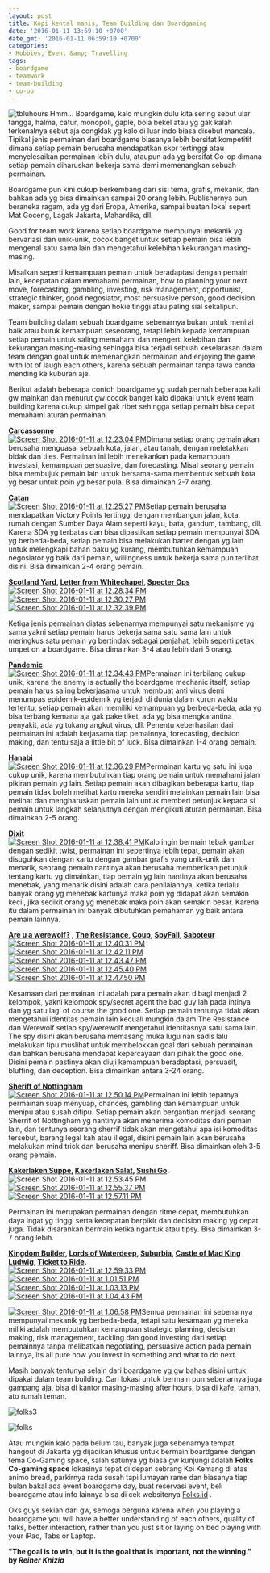 ```yaml
---
layout: post
title: Kopi kental manis, Team Building dan Boardgaming
date: '2016-01-11 13:59:10 +0700'
date_gmt: '2016-01-11 06:59:10 +0700'
categories:
- Hobbies, Event &amp; Travelling
tags:
- boardgame
- teamwork
- team-building
- co-op
---
```

![tbluhours](/images/tbluhours.jpg) Hmm... Boardgame, kalo mungkin dulu kita sering sebut ular tangga, halma, catur, monopoli, gaple, bola bekél atau yg gak kalah terkenalnya sebut aja congklak yg kalo di luar indo biasa disebut mancala. Tipikal jenis permainan dari boardgame biasanya lebih bersifat kompetitif dimana setiap pemain berusaha mendapatkan skor tertinggi atau menyelesaikan permainan lebih dulu, ataupun ada yg bersifat Co-op dimana setiap pemain diharuskan bekerja sama demi memenangkan sebuah permainan.

Boardgame pun kini cukup berkembang dari sisi tema, grafis, mekanik, dan bahkan ada yg bisa dimainkan sampai 20 orang lebih. Publishernya pun beraneka ragam, ada yg dari Eropa, Amerika, sampai buatan lokal seperti Mat Goceng, Lagak Jakarta, Mahardika, dll.

Good for team work karena setiap boardgame mempunyai mekanik yg bervariasi dan unik-unik, cocok banget untuk setiap pemain bisa lebih mengenal satu sama lain dan mengetahui kelebihan kekurangan masing-masing.

Misalkan seperti kemampuan pemain untuk beradaptasi dengan pemain lain, kecepatan dalam memahami permainan, how to planning your next move, forecasting, gambling, investing, risk management, opportunist, strategic thinker, good negosiator, most persuasive person, good decision maker, sampai pemain dengan hokie tinggi atau paling sial sekalipun.

Team building dalam sebuah boardgame sebenarnya bukan untuk menilai baik atau buruk kemampuan seseorang, tetapi lebih kepada kemampuan setiap pemain untuk saling memahami dan mengerti kelebihan dan kekurangan masing-masing sehingga bisa terjadi sebuah keselarasan dalam team dengan goal untuk memenangkan permainan and enjoying the game with lot of laugh each others, karena sebuah permainan tanpa tawa canda mending ke kuburan aje.

Berikut adalah beberapa contoh boardgame yg sudah pernah beberapa kali gw mainkan dan menurut gw cocok banget kalo dipakai untuk event team building karena cukup simpel gak ribet sehingga setiap pemain bisa cepat memahami aturan permainan.

**[Carcassonne](https://boardgamegeek.com/boardgame/822/carcassonne)**  
[![Screen Shot 2016-01-11 at 12.23.04 PM](/images/Screen-Shot-2016-01-11-at-12.23.04-PM.png)](https://boardgamegeek.com/boardgame/822/carcassonne)Dimana setiap orang pemain akan berusaha menguasai sebuah kota, jalan, atau tanah, dengan meletakkan bidak dan tiles. Permainan ini lebih menekankan pada kemampuan investasi, kemampuan persuasive, dan forecasting. Misal seorang pemain bisa membujuk pemain lain untuk bersama-sama membentuk sebuah kota yg besar untuk poin yg besar pula. Bisa dimainkan 2-7 orang.

**[Catan](https://boardgamegeek.com/boardgame/13/catan)**  
[![Screen Shot 2016-01-11 at 12.25.27 PM](/images/Screen-Shot-2016-01-11-at-12.25.27-PM.png)](https://boardgamegeek.com/boardgame/13/catan)Setiap pemain berusaha mendapatkan Victory Points tertinggi dengan membangun jalan, kota, rumah dengan Sumber Daya Alam seperti kayu, bata, gandum, tambang, dll. Karena SDA yg terbatas dan bisa dipastikan setiap pemain mempunyai SDA yg berbeda-beda, setiap pemain bisa melakukan barter dengan yg lain untuk melengkapi bahan baku yg kurang, membutuhkan kemampuan negosiator yg baik dari pemain, willingness untuk bekerja sama pun terlihat disini. Bisa dimainkan 2-4 orang pemain.

**[Scotland Yard](https://boardgamegeek.com/boardgame/148740/scotland-yard-master), [Letter from Whitechapel](https://boardgamegeek.com/boardgame/59959/letters-whitechapel), [Specter Ops](https://boardgamegeek.com/boardgame/155624/specter-ops)**  
[![Screen Shot 2016-01-11 at 12.28.34 PM](/images/Screen-Shot-2016-01-11-at-12.28.34-PM.png)](https://boardgamegeek.com/boardgame/148740/scotland-yard-master)[![Screen Shot 2016-01-11 at 12.30.27 PM](/images/Screen-Shot-2016-01-11-at-12.30.27-PM.png)](https://boardgamegeek.com/boardgame/59959/letters-whitechapel)[![Screen Shot 2016-01-11 at 12.32.39 PM](/images/Screen-Shot-2016-01-11-at-12.32.39-PM.png)](https://boardgamegeek.com/boardgame/155624/specter-ops)

Ketiga jenis permainan diatas sebenarnya mempunyai satu mekanisme yg sama yakni setiap pemain harus bekerja sama satu sama lain untuk meringkus satu pemain yg bertindak sebagai penjahat, lebih seperti petak umpet on a boardgame. Bisa dimainkan 3-4 atau lebih dari 5 orang.

**[Pandemic](https://boardgamegeek.com/boardgame/30549/pandemic)**  
[![Screen Shot 2016-01-11 at 12.34.43 PM](/images/Screen-Shot-2016-01-11-at-12.34.43-PM.png)](https://boardgamegeek.com/boardgame/30549/pandemic)Permainan ini terbilang cukup unik, karena the enemy is actually the boardgame mechanic itself, setiap pemain harus saling bekerjasama untuk membuat anti virus demi menumpas epidemik-epidemik yg terjadi di dunia dalam kurun waktu tertentu, setiap pemain akan memiliki kemampuan yg berbeda-beda, ada yg bisa terbang kemana aja gak pake tiket, ada yg bisa mengkarantina penyakit, ada yg tukang angkut virus, dll. Penentu keberhasilan dari permainan ini adalah kerjasama tiap pemainnya, forecasting, decision making, dan tentu saja a little bit of luck. Bisa dimainkan 1-4 orang pemain.

**[Hanabi](https://boardgamegeek.com/boardgame/98778/hanabi)**  
[![Screen Shot 2016-01-11 at 12.36.29 PM](/images/Screen-Shot-2016-01-11-at-12.36.29-PM.png)](https://boardgamegeek.com/boardgame/98778/hanabi)Permainan kartu yg satu ini juga cukup unik, karena membutuhkan tiap orang pemain untuk memahami jalan pikiran pemain yg lain. Setiap pemain akan dibagikan beberapa kartu, tiap pemain tidak boleh melihat kartu mereka sendiri melainkan pemain lain bisa melihat dan mengharuskan pemain lain untuk memberi petunjuk kepada si pemain untuk langkah selanjutnya dengan mengikuti aturan permainan. Bisa dimainkan 2-5 orang.

**[Dixit](https://boardgamegeek.com/boardgame/39856/dixit)**  
[![Screen Shot 2016-01-11 at 12.38.41 PM](/images/Screen-Shot-2016-01-11-at-12.38.41-PM.png)](https://boardgamegeek.com/boardgame/39856/dixit)Kalo ingin bermain tebak gambar dengan sedikit twist, permainan ini sepertinya lebih tepat, pemain akan disuguhkan dengan kartu dengan gambar grafis yang unik-unik dan menarik, seorang pemain nantinya akan berusaha memberikan petunjuk tentang kartu yg dimainkan, tiap pemain yg lain nantinya akan berusaha menebak, yang menarik disini adalah cara penilaiannya, ketika terlalu banyak orang yg menebak kartunya maka poin yg didapat akan semakin kecil, jika sedikit orang yg menebak maka poin akan semakin besar. Karena itu dalam permainan ini banyak dibutuhkan pemahaman yg baik antara pemain lainnya.

**[Are u a werewolf?](https://boardgamegeek.com/boardgame/925/werewolf) , [The Resistance](https://boardgamegeek.com/boardgame/41114/resistance), [Coup](https://boardgamegeek.com/boardgame/131357/coup), [SpyFall](https://boardgamegeek.com/boardgame/166384/spyfall), [Saboteur](https://boardgamegeek.com/boardgame/9220/saboteur)**  
[![Screen Shot 2016-01-11 at 12.40.31 PM](/images/Screen-Shot-2016-01-11-at-12.40.31-PM.png)](https://boardgamegeek.com/boardgame/925/werewolf)[![Screen Shot 2016-01-11 at 12.42.11 PM](/images/Screen-Shot-2016-01-11-at-12.42.11-PM.png)](https://boardgamegeek.com/boardgame/41114/resistance)[![Screen Shot 2016-01-11 at 12.43.47 PM](/images/Screen-Shot-2016-01-11-at-12.43.47-PM.png)](https://boardgamegeek.com/boardgame/131357/coup)[![Screen Shot 2016-01-11 at 12.45.40 PM](/images/Screen-Shot-2016-01-11-at-12.45.40-PM.png)](https://boardgamegeek.com/boardgame/166384/spyfall)[![Screen Shot 2016-01-11 at 12.47.50 PM](/images/Screen-Shot-2016-01-11-at-12.47.50-PM.png)](https://boardgamegeek.com/boardgame/9220/saboteur)

Kesamaan dari permainan ini adalah para pemain akan dibagi menjadi 2 kelompok, yakni kelompok spy/secret agent the bad guy lah pada intinya dan yg satu lagi of course the good one. Setiap pemain tentunya tidak akan mengetahui identitas pemain lain kecuali mungkin dalam The Resistance dan Werewolf setiap spy/werewolf mengetahui identitasnya satu sama lain. The spy disini akan berusaha memasang muka lugu nan sadis lalu melakukan tipu muslihat untuk membelokkan goal dari sebuah permainan dan bahkan berusaha mendapat kepercayaan dari pihak the good one. Disini pemain pastinya akan diuji kemampuan beradaptasi, persuasif, bluffing, dan deception. Bisa dimainkan antara 3-24 orang.

**[Sheriff of Nottingham](https://boardgamegeek.com/boardgame/157969/sheriff-nottingham)**  
[![Screen Shot 2016-01-11 at 12.50.14 PM](/images/Screen-Shot-2016-01-11-at-12.50.14-PM.png)](https://boardgamegeek.com/boardgame/157969/sheriff-nottingham)Permainan ini lebih tepatnya permainan suap menyuap, chances, gambling dan kemampuan untuk menipu atau susah ditipu. Setiap pemain akan bergantian menjadi seorang Sherrif of Nottingham yg nantinya akan menerima komoditas dari pemain lain, dan tentunya seorang sherrif tidak akan mengetahui apa isi komoditas tersebut, barang legal kah atau illegal, disini pemain lain akan berusaha melakukan mind trick dan berusaha menipu sheriff. Bisa dimainkan oleh 3-5 orang pemain.

**[Kakerlaken Suppe](https://boardgamegeek.com/boardgame/38391/kakerlakensuppe), [Kakerlaken Salat](https://boardgamegeek.com/boardgame/32341/cockroach-salad), [Sushi Go](https://boardgamegeek.com/boardgame/133473/sushi-go).**  
![Screen Shot 2016-01-11 at 12.53.45 PM](/images/Screen-Shot-2016-01-11-at-12.53.45-PM.png) [![Screen Shot 2016-01-11 at 12.55.37 PM](/images/Screen-Shot-2016-01-11-at-12.55.37-PM.png)](https://boardgamegeek.com/boardgame/32341/cockroach-salad) [![Screen Shot 2016-01-11 at 12.57.11 PM](/images/Screen-Shot-2016-01-11-at-12.57.11-PM.png)](https://boardgamegeek.com/boardgame/133473/sushi-go)

Permainan ini merupakan permainan dengan ritme cepat, membutuhkan daya ingat yg tinggi serta kecepatan berpikir dan decision making yg cepat juga. Tidak disarankan bermain ketika ngantuk atau tipsy. Bisa dimainkan 3-7 orang lebih.

**[Kingdom Builder](https://boardgamegeek.com/boardgame/107529/kingdom-builder), [Lords of Waterdeep](https://boardgamegeek.com/boardgame/110327/lords-waterdeep), [Suburbia](https://boardgamegeek.com/boardgame/123260/suburbia), [Castle of Mad King Ludwig](https://boardgamegeek.com/boardgame/155426/castles-mad-king-ludwig), [Ticket to Ride](https://boardgamegeek.com/boardgame/9209/ticket-ride).**  
[![Screen Shot 2016-01-11 at 12.59.33 PM](/images/Screen-Shot-2016-01-11-at-12.59.33-PM.png)](https://boardgamegeek.com/boardgame/107529/kingdom-builder) [![Screen Shot 2016-01-11 at 1.01.51 PM](/images/Screen-Shot-2016-01-11-at-1.01.51-PM.png)](https://boardgamegeek.com/boardgame/110327/lords-waterdeep) [![Screen Shot 2016-01-11 at 1.03.13 PM](/images/Screen-Shot-2016-01-11-at-1.03.13-PM.png)](https://boardgamegeek.com/boardgame/123260/suburbia) [![Screen Shot 2016-01-11 at 1.04.43 PM](/images/Screen-Shot-2016-01-11-at-1.04.43-PM.png)](https://boardgamegeek.com/boardgame/155426/castles-mad-king-ludwig)

[![Screen Shot 2016-01-11 at 1.06.58 PM](/images/Screen-Shot-2016-01-11-at-1.06.58-PM.png)](https://boardgamegeek.com/boardgame/9209/ticket-ride)Semua permainan ini sebenarnya mempunyai mekanik yg berbeda-beda, tetapi satu kesamaan yg mereka miliki adalah membutuhkan kemampuan strategic planning, decision making, risk management, tackling dan good investing dari setiap pemainnya tanpa melibatkan negotiating, persuasive action pada pemain lainnya, its all pure how you invest in something and what to do next.

Masih banyak tentunya selain dari boardgame yg gw bahas disini untuk dipakai dalam team building. Cari lokasi untuk bermain pun sebenarnya juga gampang aja, bisa di kantor masing-masing after hours, bisa di kafe, taman, ato rumah teman.

![folks3](/images/folks3.jpg)

![folks](/images/folks.jpg)

Atau mungkin kalo pada belum tau, banyak juga sebenarnya tempat hangout di Jakarta yg dijadikan khusus untuk bermain boardgame dengan tema Co-Gaming space, salah satunya yg biasa gw kunjungi adalah **Folks Co-gaming space** lokasinya tepat di depan sebrang Koi Kemang di atas animo bread, parkirnya rada susah tapi lumayan rame dan biasanya tiap bulan bakal ada event boardgame day, buat reservasi event, beli boardgame atau info lainnya bisa di cek websitenya [Folks.id](http://folks.id) .

Oks guys sekian dari gw, semoga berguna karena when you playing a boardgame you will have a better understanding of each others, quality of talks, better interaction, rather than you just sit or laying on bed playing with your iPad, Tabs or Laptop.

**"The goal is to win, but it is the goal that is important, not the winning."  
 by _Reiner Knizia_**

